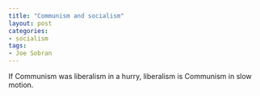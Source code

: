 ```yaml
---
title: "Communism and socialism"
layout: post
categories:
- socialism
tags:
- Joe Sobran
---
```


If Communism was liberalism in a hurry, liberalism is Communism in slow motion.